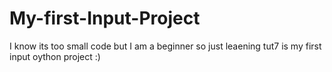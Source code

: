 # My-first-Input-Project 
I know its too small code but I am a beginner so just leaening tut7 is my first input oython project :)
